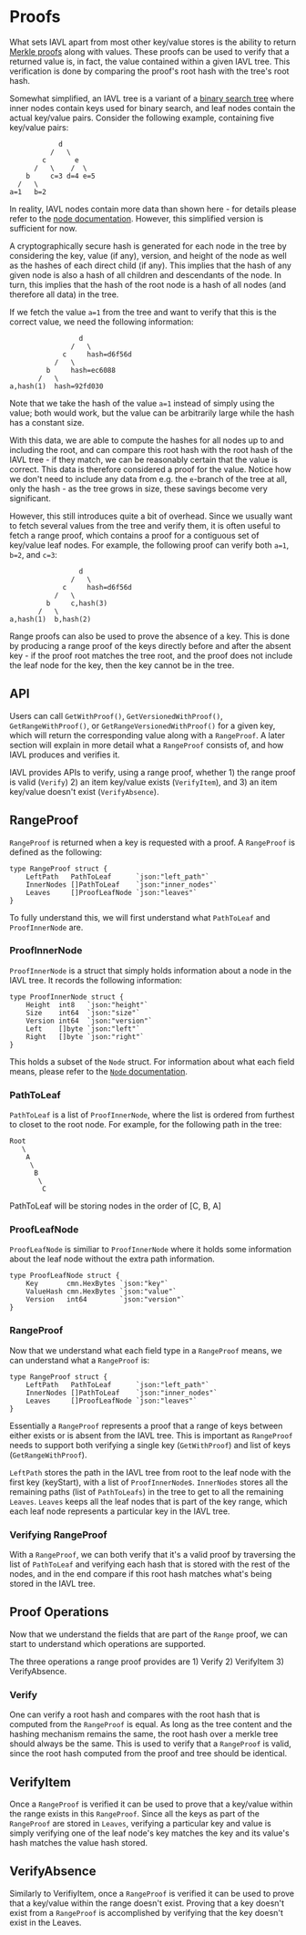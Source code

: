 # Proofs

What sets IAVL apart from most other key/value stores is the ability to return
[Merkle proofs](https://en.wikipedia.org/wiki/Merkle_tree) along with values. These proofs can
be used to verify that a returned value is, in fact, the value contained within a given IAVL tree.
This verification is done by comparing the proof's root hash with the tree's root hash.

Somewhat simplified, an IAVL tree is a variant of a
[binary search tree](https://en.wikipedia.org/wiki/Binary_search_tree) where inner nodes contain 
keys used for binary search, and leaf nodes contain the actual key/value pairs. Consider the 
following example, containing five key/value pairs:

```
            d
          /   \
        c       e
      /   \    /  \
    b     c=3 d=4 e=5
  /   \
a=1   b=2
```

In reality, IAVL nodes contain more data than shown here - for details please refer to the
[node documentation](../node/node.md). However, this simplified version is sufficient for now.

A cryptographically secure hash is generated for each node in the tree by considering the key,
value (if any), version, and height of the node as well as the hashes of each direct child (if any).
This implies that the hash of any given node is also a hash of all children and descendants of the
node. In turn, this implies that the hash of the root node is a hash of all nodes (and therefore
all data) in the tree.

If we fetch the value `a=1` from the tree and want to verify that this is the correct value, we
need the following information:

```
                 d
               /   \
             c     hash=d6f56d
           /   \
         b     hash=ec6088
       /   \
a,hash(1)  hash=92fd030
```

Note that we take the hash of the value `a=1` instead of simply using the value; both would work,
but the value can be arbitrarily large while the hash has a constant size.

With this data, we are able to compute the hashes for all nodes up to and including the root,
and can compare this root hash with the root hash of the IAVL tree - if they match, we can be
reasonably certain that the value is correct. This data is therefore considered a proof for the
value. Notice how we don't need to include any data from e.g. the `e`-branch of the tree at all,
only the hash - as the tree grows in size, these savings become very significant.

However, this still introduces quite a bit of overhead. Since we usually want to fetch several
values from the tree and verify them, it is often useful to fetch a range proof, which contains
a proof for a contiguous set of key/value leaf nodes. For example, the following proof can
verify both `a=1`, `b=2`, and `c=3`:

```
                 d
               /   \
             c     hash=d6f56d
           /   \
         b     c,hash(3)
       /   \
a,hash(1)  b,hash(2)
```

Range proofs can also be used to prove the absence of a key. This is done by producing a range
proof of the keys directly before and after the absent key - if the proof root matches the tree
root, and the proof does not include the leaf node for the key, then the key cannot be in the tree.

## API

Users can call `GetWithProof()`, `GetVersionedWithProof()`, `GetRangeWithProof()`, or 
`GetRangeVersionedWithProof()` for a given key, which will return the corresponding value along 
with a `RangeProof`. A later section will explain in more detail what a `RangeProof` consists of, 
and how IAVL produces and verifies it.

IAVL provides APIs to verify, using a range proof, whether 1) the range proof is valid
(`Verify`) 2) an item key/value exists (`VerifyItem`), and 3) an item key/value doesn't exist
(`VerifyAbsence`).

## RangeProof

`RangeProof` is returned when a key is requested with a proof. A `RangeProof` is defined as the
following:

```golang
type RangeProof struct {
	LeftPath   PathToLeaf      `json:"left_path"`
	InnerNodes []PathToLeaf    `json:"inner_nodes"`
	Leaves     []ProofLeafNode `json:"leaves"`
}
```

To fully understand this, we will first understand what `PathToLeaf` and `ProofInnerNode` are.

### ProofInnerNode

`ProofInnerNode` is a struct that simply holds information about a node in the IAVL tree.
It records the following information:

```golang
type ProofInnerNode struct {
	Height  int8   `json:"height"`
	Size    int64  `json:"size"`
	Version int64  `json:"version"`
	Left    []byte `json:"left"`
	Right   []byte `json:"right"`
}
```

This holds a subset of the `Node` struct. For information about what each field means, please
refer to the [`Node` documentation](../node/node.md).

### PathToLeaf

`PathToLeaf` is a list of `ProofInnerNode`, where the list is ordered from furthest to closet to
the root node. For example, for the following path in the tree:

    Root
       \
        A
         \
          B
           \
            C
           
PathToLeaf will be storing nodes in the order of [C, B, A]

### ProofLeafNode

`ProofLeafNode` is similiar to `ProofInnerNode` where it holds some information about the leaf
node without the extra path information.

```golang
type ProofLeafNode struct {
	Key       cmn.HexBytes `json:"key"`
	ValueHash cmn.HexBytes `json:"value"`
	Version   int64        `json:"version"`
}
```

### RangeProof

Now that we understand what each field type in a `RangeProof` means, we can understand what a 
`RangeProof` is:

```golang
type RangeProof struct {
	LeftPath   PathToLeaf      `json:"left_path"`
	InnerNodes []PathToLeaf    `json:"inner_nodes"`
	Leaves     []ProofLeafNode `json:"leaves"`
}
```

Essentially a `RangeProof` represents a proof that a range of keys between either exists or is
absent from the IAVL tree. This is important as `RangeProof` needs to support both verifying a
single key (`GetWithProof`) and list of keys (`GetRangeWithProof`).

`LeftPath` stores the path in the IAVL tree from root to the leaf node with the first key
(keyStart), with a list of `ProofInnerNode`s. `InnerNodes` stores all the remaining paths (list
of `PathToLeafs`) in the tree to get to all the remaining `Leaves`. `Leaves` keeps all the leaf
nodes that is part of the key range, which each leaf node represents a particular key in the
IAVL tree.

### Verifying RangeProof

With a `RangeProof`, we can both verify that it's a valid proof by traversing the list of
`PathToLeaf` and verifying each hash that is stored with the rest of the nodes, and in the end
compare if this root hash matches what's being stored in the IAVL tree.

## Proof Operations

Now that we understand the fields that are part of the `Range` proof, we can start to understand
which operations are supported.

The three operations a range proof provides are 1) Verify 2) VerifyItem 3) VerifyAbsence.

### Verify

One can verify a root hash and compares with the root hash that is computed from the `RangeProof`
is equal. As long as the tree content and the hashing mechanism remains the same, the root hash
over a merkle tree should always be the same. This is used to verify that a `RangeProof` is
valid, since the root hash computed from the proof and tree should be identical.
  
## VerifyItem

Once a `RangeProof` is verified it can be used to prove that a key/value within the range exists
in this `RangeProof`. Since all the keys as part of the `RangeProof` are stored in `Leaves`,
verifying a particular key and value is simply verifying one of the leaf node's key matches the
key and its value's hash matches the value hash stored.

## VerifyAbsence

Similarly to VerifiyItem, once a `RangeProof` is verified it can be used to prove that a
key/value within the range doesn't exist. Proving that a key doesn't exist from a `RangeProof`
is accomplished by verifying that the key doesn't exist in the Leaves.
